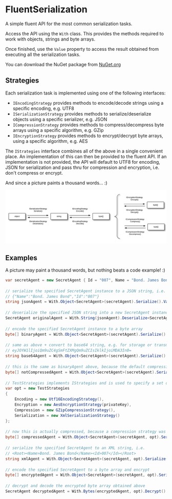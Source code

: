 # FluentSerialization
A simple fluent API for the most common serialization tasks.

Access the API using the `With` class. This provides the methods required to work with objects, strings and byte arrays.

Once finished, use the `Value` property to access the result obtained from executing all the serialization tasks.

You can download the NuGet package from [NuGet.org](https://www.nuget.org/packages/FluentSerialization/)

## Strategies
Each serialization task is implemented using one of the following interfaces:
- `IEncodingStrategy` provides methods to encode/decode strings using a specific encoding, e.g. UTF8
- `ISerializationStrategy` provides methods to serialize/deserialize objects using a specific serializer, e.g. JSON
- `ICompressionStrategy` provides methods to compress/decompress byte arrays using a specific algorithm, e.g. GZip
- `IEncryptionStrategy` provides methods to encrypt/decrypt byte arrays, using a specific algorithm, e.g. AES

The `IStrategies` interface combines all of the above in a single convenient place. An implementation of this can then be provided to the fluent API. If an implementation is not provided, the API will default to UTF8 for encoding, JSON for serialization and pass thru for compression and encryption, i.e. don't compress or encrypt.

And since a picture paints a thousand words... :)

![Flow](/img/image.png)

## Examples
A picture may paint a thousand words, but nothing beats a code example! :)

```c#
var secretAgent = new SecretAgent { Id = "007", Name = "Bond. James Bond" };

// serialize the specified SecretAgent instance to a JSON string, i.e.
// {"Name":"Bond. James Bond","Id":"007"}
string jsonAgent = With.Object<SecretAgent>(secretAgent).Serialize().Value;

// deserialize the specified JSON string into a new SecretAgent instance
SecretAgent originalAgent = With.String(jsonAgent).Deserialize<SecretAgent>().Value;

// encode the specified SecretAgent instance to a byte array
byte[] binaryAgent = With.Object<SecretAgent>(secretAgent).Serialize().Encode().Value;

// same as above + convert to base64 string, e.g. for storage or transmission, i.e.
// eyJOYW1lIjoiQm9uZC4gSmFtZXMgQm9uZCIsIklkIjoiMDA3In0=
string base64Agent = With.Object<SecretAgent>(secretAgent).Serialize().Encode().ToBase64().Value;

// this is the same as binaryAgent above, because the default compression strategy is to pass thru
byte[] notCompressedAgent = With.Object<SecretAgent>(secretAgent).Serialize().Encode().Compress().Value;

// TestStrategies implements IStrategies and is used to specify a set of strategies to use
var opt = new TestStrategies
{
    Encoding = new Utf16EncodingStrategy(),
    Encryption = new AesEncryptionStrategy(privateKey),
    Compression = new GZipCompressionStrategy(),
    Serialization = new XmlSerializationStrategy()
};

// now this is actually compressed, because a compression strategy was specified using the opt parameter 
byte[] compressedAgent = With.Object<SecretAgent>(secretAgent, opt).Serialize().Encode().Compress().Value;

// serialize the specified SecretAgent to an XML string, i.e.
// <Root><Name>Bond. James Bond</Name><Id>007</Id></Root>
string xmlAgent = With.Object<SecretAgent>(secretAgent, opt).Serialize().Value;

// encode the specified SecretAgent to a byte array and encrypt
byte[] encryptedAgent = With.Object<SecretAgent>(secretAgent, opt).Serialize().Encode().Encrypt().Value;

// decrypt and decode the encrypted byte array obtained above
SecretAgent decryptedAgent = With.Bytes(encryptedAgent, opt).Decrypt().Decode().Deserialize<SecretAgent>().Value;
